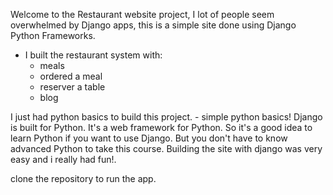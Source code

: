 Welcome to the Restaurant website project, I lot of people seem overwhelmed by Django apps, this is a simple site done using Django Python Frameworks.

- I built the restaurant system with:
    - meals
    - ordered a meal
    - reserver a table
    - blog


I just had python basics to build this project.
    - simple python basics!  Django is built for Python. It's a web framework for Python. So it's a good idea to learn Python if you want to use Django. But you don't have to know advanced Python to take this course. 
      Building the site with django was very easy and i really had fun!.

clone the repository to run the app.


